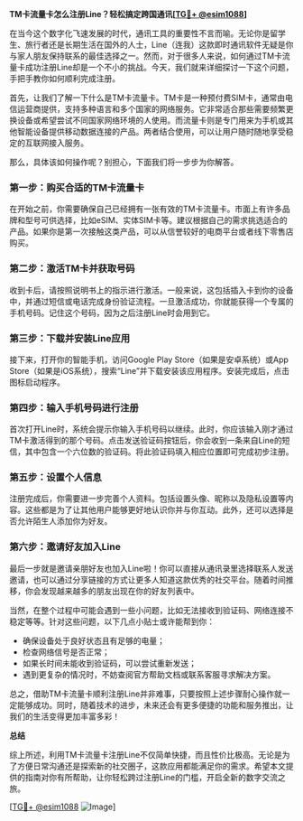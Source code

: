 **TM卡流量卡怎么注册Line？轻松搞定跨国通讯[[TG💪+ @esim1088](https://t.me/s/esim1088)]**

在当今这个数字化飞速发展的时代，通讯工具的重要性不言而喻。无论你是留学生、旅行者还是长期生活在国外的人士，Line（连我）这款即时通讯软件无疑是你与家人朋友保持联系的最佳选择之一。然而，对于很多人来说，如何通过TM卡流量卡成功注册Line却是一个不小的挑战。今天，我们就来详细探讨一下这个问题，手把手教你如何顺利完成注册。

首先，让我们了解一下什么是TM卡流量卡。TM卡是一种预付费SIM卡，通常由电信运营商提供，支持多种语言和多个国家的网络服务。它非常适合那些需要频繁更换设备或希望尝试不同国家网络环境的人使用。而流量卡则是专门用来为手机或其他智能设备提供移动数据连接的产品。两者结合使用，可以让用户随时随地享受稳定的互联网接入服务。

那么，具体该如何操作呢？别担心，下面我们将一步步为你解答。

### 第一步：购买合适的TM卡流量卡

在开始之前，你需要确保自己已经拥有一张有效的TM卡流量卡。市面上有许多品牌和型号可供选择，比如eSIM、实体SIM卡等。建议根据自己的需求挑选适合的产品。如果你是第一次接触这类产品，可以从信誉较好的电商平台或者线下零售店购买。

### 第二步：激活TM卡并获取号码

收到卡后，请按照说明书上的指示进行激活。一般来说，这包括插入卡到你的设备中，并通过短信或电话完成身份验证流程。一旦激活成功，你就能获得一个专属的手机号码。记住这个号码，因为之后注册Line时会用到它。

### 第三步：下载并安装Line应用

接下来，打开你的智能手机，访问Google Play Store（如果是安卓系统）或App Store（如果是iOS系统），搜索“Line”并下载安装该应用程序。安装完成后，点击图标启动程序。

### 第四步：输入手机号码进行注册

首次打开Line时，系统会提示你输入手机号码以继续。此时，你应该输入刚才通过TM卡激活得到的那个号码。点击发送验证码按钮后，你会收到一条来自Line的短信，其中包含一个六位数的验证码。将此验证码填入相应位置即可完成初步注册。

### 第五步：设置个人信息

注册完成后，你需要进一步完善个人资料。包括设置头像、昵称以及隐私设置等内容。这些都是为了让其他用户能够更好地认识你并与你互动。此外，还可以选择是否允许陌生人添加你为好友。

### 第六步：邀请好友加入Line

最后一步就是邀请亲朋好友也加入Line啦！你可以直接从通讯录里选择联系人发送邀请，也可以通过分享链接的方式让更多人知道这款优秀的社交平台。随着时间推移，你会发现越来越多的朋友出现在你的好友列表中。

当然，在整个过程中可能会遇到一些小问题，比如无法接收到验证码、网络连接不稳定等等。针对这些问题，以下几点小贴士或许能帮到你：

- 确保设备处于良好状态且有足够的电量；
- 检查网络信号是否正常；
- 如果长时间未能收到验证码，可以尝试重新发送；
- 遇到更复杂的情况时，不妨查阅官方帮助文档或联系客服寻求解决方案。

总之，借助TM卡流量卡顺利注册Line并非难事，只要按照上述步骤耐心操作就一定能够成功。同时，随着技术的进步，未来还会有更多便捷的功能和服务推出，让我们的生活变得更加丰富多彩！

**总结**

综上所述，利用TM卡流量卡注册Line不仅简单快捷，而且性价比极高。无论是为了方便日常沟通还是探索新的社交圈子，这款应用都能满足你的需求。希望本文提供的指南对你有所帮助，让你轻松跨过注册Line的门槛，开启全新的数字交流之旅。

[[TG💪+ @esim1088](https://t.me/s/esim1088) ![Image](https://i.postimg.cc/4NQfJmqS/Snipaste-2025-05-13-00-14-12.png)]